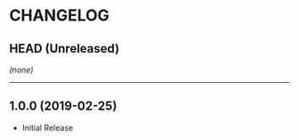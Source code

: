 CHANGELOG
=========

## HEAD (Unreleased)
_(none)_

--------------------

## 1.0.0 (2019-02-25)
* Initial Release
